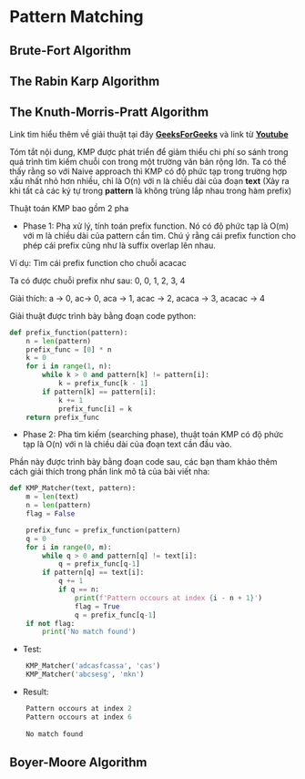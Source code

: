 # Pattern Matching
## Brute-Fort Algorithm

## The Rabin Karp Algorithm

## The Knuth-Morris-Pratt Algorithm

Link tìm hiểu thêm về giải thuật tại đây [**GeeksForGeeks**](https://www.geeksforgeeks.org/kmp-algorithm-for-pattern-searching/)
và link từ [**Youtube**](https://www.youtube.com/watch?v=V5-7GzOfADQ) 

Tóm tắt nội dung, KMP được phát triển để giảm thiểu chi phí so sánh trong quá trình tìm kiếm chuỗi con trong một trường 
văn bản rộng lớn. Ta có thể thấy rằng so với Naive approach thì KMP có độ phức tạp trong trường hợp xấu nhất nhỏ hơn 
nhiều, chỉ là O(n) với n là chiều dài của đoạn **text** (Xảy ra khi tất cả các ký tự trong **pattern** là không trùng lắp
nhau trong hàm prefix)

Thuật toán KMP bao gồm 2 pha 
* Phase 1: Pha xử lý, tính toán prefix function. Nó có độ phức tạp là O(m) với m là chiều dài của 
pattern cần tìm. Chú ý rằng cái prefix function cho phép cái prefix cũng như là suffix overlap lên nhau.

Ví dụ: Tìm cái prefix function cho chuỗi acacac

Ta có được chuỗi prefix như sau: 0, 0, 1, 2, 3, 4

Giải thích: a -> 0, ac-> 0, aca -> 1, acac -> 2, acaca -> 3, acacac -> 4

Giải thuật được trình bày bằng đoạn code python:
```python
def prefix_function(pattern):
    n = len(pattern)
    prefix_func = [0] * n
    k = 0
    for i in range(1, n):
        while k > 0 and pattern[k] != pattern[i]:
            k = prefix_func[k - 1]
        if pattern[k] == pattern[i]:
            k += 1
            prefix_func[i] = k
    return prefix_func
```

* Phase 2: Pha tìm kiếm (searching phase), thuật toán KMP có độ phức tạp là O(n) với n là chiều dài của đoạn text cần 
đầu vào.

Phần này được trình bày bằng đoạn code sau, các bạn tham khảo thêm cách giải thích trong phần link mô tả của bài viết nha:
```python
def KMP_Matcher(text, pattern):
    m = len(text)
    n = len(pattern)
    flag = False

    prefix_func = prefix_function(pattern)
    q = 0
    for i in range(0, m):
        while q > 0 and pattern[q] != text[i]:
            q = prefix_func[q-1]
        if pattern[q] == text[i]:
            q += 1
            if q == n: 
                print(f'Pattern occours at index {i - n + 1}')
                flag = True
                q = prefix_func[q-1] 
    if not flag:
        print('No match found')
```

* Test:
```python
    KMP_Matcher('adcasfcassa', 'cas')
    KMP_Matcher('abcsesg', 'mkn')
```

* Result: 
```python 
    Pattern occours at index 2
    Pattern occours at index 6
    
    No match found
```

## Boyer-Moore Algorithm




